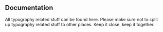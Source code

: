 ## Documentation

All typography related stuff can be found here. Please make sure not to split up typography related stuff to other places. Keep it close, keep it together.